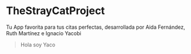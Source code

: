# TheStrayCatProject
Tu App favorita para tus citas perfectas, desarrollada por Aida Fernández, Ruth Martínez e Ignacio Yacobi
>Hola soy Yaco
